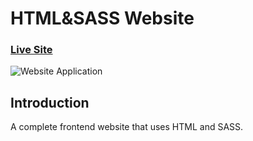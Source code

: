 # HTML&SASS Website

### [Live Site](https://website-dbd03.web.app/)

![Website Application](https://i.ibb.co/pzX0zRV/Screenshot-from-2023-02-09-12-57-05.png)

## Introduction
A complete frontend website that uses HTML and SASS.

